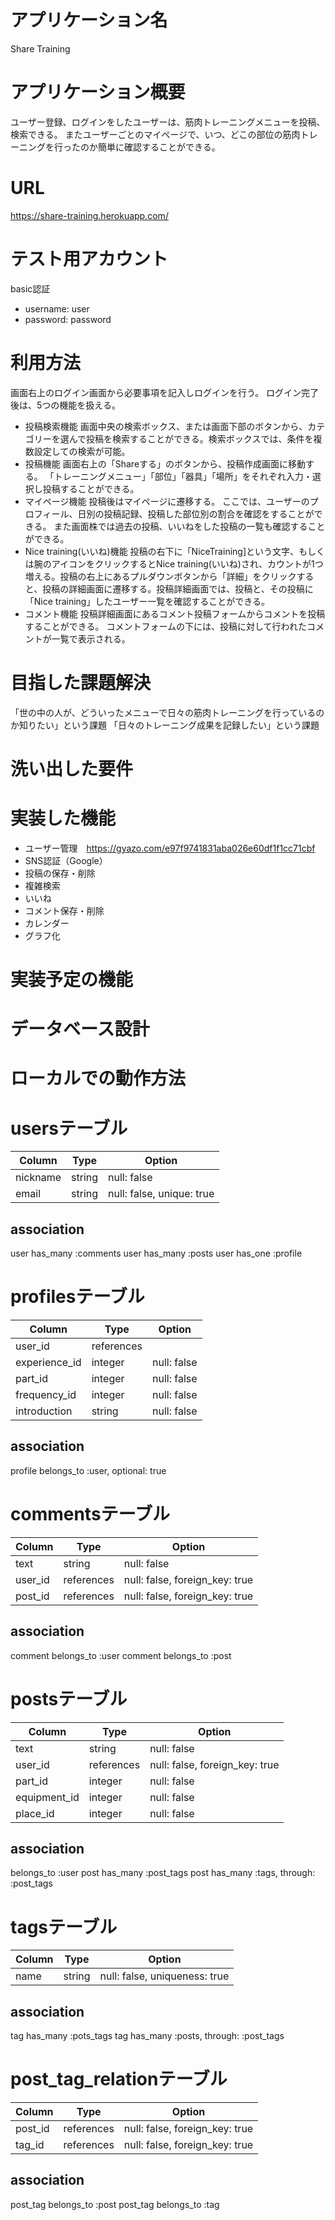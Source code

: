 # アプリケーション名
Share Training
# アプリケーション概要
ユーザー登録、ログインをしたユーザーは、筋肉トレーニングメニューを投稿、検索できる。
またユーザーごとのマイページで、いつ、どこの部位の筋肉トレーニングを行ったのか簡単に確認することができる。
# URL
https://share-training.herokuapp.com/
# テスト用アカウント
basic認証
- username: user
- password: password
# 利用方法
画面右上のログイン画面から必要事項を記入しログインを行う。
ログイン完了後は、5つの機能を扱える。
- 投稿検索機能
画面中央の検索ボックス、または画面下部のボタンから、カテゴリーを選んで投稿を検索することができる。検索ボックスでは、条件を複数設定しての検索が可能。
- 投稿機能
画面右上の「Shareする」のボタンから、投稿作成画面に移動する。
「トレーニングメニュー」「部位」「器具」「場所」をそれぞれ入力・選択し投稿することができる。
- マイページ機能
投稿後はマイページに遷移する。
ここでは、ユーザーのプロフィール、日別の投稿記録、投稿した部位別の割合を確認をすることができる。
また画面株では過去の投稿、いいねをした投稿の一覧も確認することができる。
- Nice training(いいね)機能
投稿の右下に「NiceTraining]という文字、もしくは腕のアイコンをクリックするとNice training(いいね)され、カウントが1つ増える。投稿の右上にあるプルダウンボタンから「詳細」をクリックすると、投稿の詳細画面に遷移する。投稿詳細画面では、投稿と、その投稿に「Nice training」したユーザー一覧を確認することができる。
- コメント機能
投稿詳細画面にあるコメント投稿フォームからコメントを投稿することができる。
コメントフォームの下には、投稿に対して行われたコメントが一覧で表示される。
# 目指した課題解決
「世の中の人が、どういったメニューで日々の筋肉トレーニングを行っているのか知りたい」という課題
「日々のトレーニング成果を記録したい」という課題
# 洗い出した要件
# 実装した機能
- ユーザー管理　https://gyazo.com/e97f9741831aba026e60df1f1cc71cbf
- SNS認証（Google）
- 投稿の保存・削除
- 複雑検索
- いいね
- コメント保存・削除
- カレンダー
- グラフ化
# 実装予定の機能
# データベース設計
# ローカルでの動作方法




# usersテーブル
| Column        | Type           | Option                         |
|---------------|----------------|--------------------------------|
| nickname      | string         | null: false                    |
| email         | string         | null: false, unique: true      |

## association
user has_many :comments
user has_many :posts
user has_one :profile


# profilesテーブル
| Column        | Type           | Option                         |
|---------------|----------------|--------------------------------|
| user_id       | references     |                                |
| experience_id | integer        | null: false                    |
| part_id       | integer        | null: false                    |
| frequency_id  | integer        | null: false                    |
| introduction  | string         | null: false                    |

## association
profile belongs_to :user, optional: true

# commentsテーブル
| Column       | Type           | Option                         |
|--------------|----------------|--------------------------------|
| text         | string         | null: false                    |
| user_id      | references     | null: false, foreign_key: true |
| post_id      | references     | null: false, foreign_key: true |

## association
comment belongs_to :user
comment belongs_to :post


# postsテーブル 
| Column       | Type           | Option                         |
|--------------|----------------|--------------------------------|
| text         | string         | null: false                    |
| user_id      | references     | null: false, foreign_key: true |
| part_id      | integer        | null: false                    |
| equipment_id | integer        | null: false                    |
| place_id     | integer        | null: false                    |

## association
belongs_to :user
post has_many :post_tags
post has_many :tags, through: :post_tags


# tagsテーブル
| Column        | Type          | Option                         |
|---------------|---------------|--------------------------------|
| name          | string        | null: false, uniqueness: true  |

## association
tag has_many :pots_tags
tag has_many :posts, through: :post_tags


# post_tag_relationテーブル
| Column        | Type          | Option                         |
|---------------|---------------|--------------------------------|
| post_id       | references    | null: false, foreign_key: true |
| tag_id        | references    | null: false, foreign_key: true |

## association
post_tag belongs_to :post
post_tag belongs_to :tag
